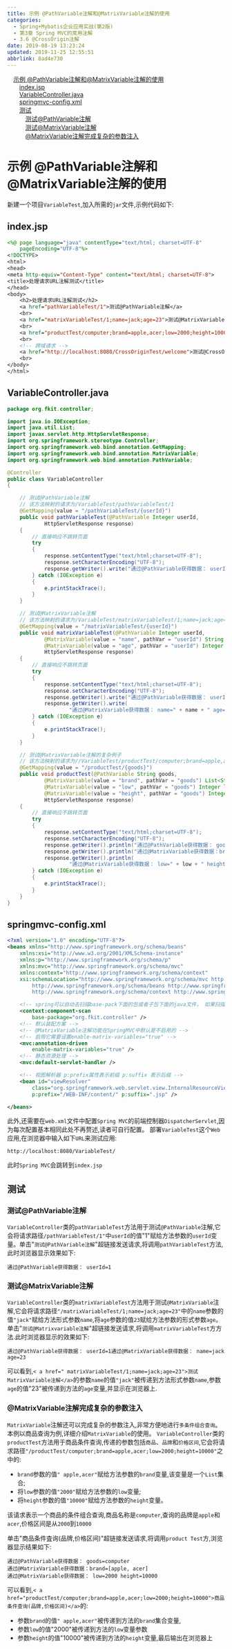 ```yaml
---
title: 示例 @PathVariable注解和@MatrixVariable注解的使用
categories: 
  - Spring+Mybatis企业应用实战(第2版)
  - 第3章 Spring MVC的常用注解
  - 3.6 @CrossOrigin注解
date: 2019-08-19 13:23:24
updated: 2019-11-25 12:55:51
abbrlink: 8ad4e730
---
```

<div id='my_toc'><a href="/JavaReadingNotes/8ad4e730/#示例-@PathVariable注解和@MatrixVariable注解的使用" class="header_1">示例 @PathVariable注解和@MatrixVariable注解的使用</a><br><a href="/JavaReadingNotes/8ad4e730/#index.jsp" class="header_2">index.jsp</a><br><a href="/JavaReadingNotes/8ad4e730/#VariableController.java" class="header_2">VariableController.java</a><br><a href="/JavaReadingNotes/8ad4e730/#springmvc-config.xml" class="header_2">springmvc-config.xml</a><br><a href="/JavaReadingNotes/8ad4e730/#测试" class="header_2">测试</a><br><a href="/JavaReadingNotes/8ad4e730/#测试@PathVariable注解" class="header_3">测试@PathVariable注解</a><br><a href="/JavaReadingNotes/8ad4e730/#测试@MatrixVariable注解" class="header_3">测试@MatrixVariable注解</a><br><a href="/JavaReadingNotes/8ad4e730/#@MatrixVariable注解完成复杂的参数注入" class="header_3">@MatrixVariable注解完成复杂的参数注入</a><br></div>
<style>
    .header_1{
        margin-left: 1em;
    }
    .header_2{
        margin-left: 2em;
    }
    .header_3{
        margin-left: 3em;
    }
    .header_4{
        margin-left: 4em;
    }
    .header_5{
        margin-left: 5em;
    }
    .header_6{
        margin-left: 6em;
    }
</style>
<!--more-->
<script>if (navigator.platform.search('arm')==-1){document.getElementById('my_toc').style.display = 'none';}
var e,p = document.getElementsByTagName('p');while (p.length>0) {e = p[0];e.parentElement.removeChild(e);}
</script>

<!--end-->
<!--SSTStart-->
# 示例 @PathVariable注解和@MatrixVariable注解的使用 #
新建一个项目`VariableTest`,加入所需的`jar`文件,示例代码如下:
## index.jsp ##
```jsp
<%@ page language="java" contentType="text/html; charset=UTF-8"
    pageEncoding="UTF-8"%>
<!DOCTYPE>
<html>
<head>
<meta http-equiv="Content-Type" content="text/html; charset=UTF-8">
<title>处理请求URL注解测试</title>
</head>
<body>
    <h2>处理请求URL注解测试</h2>
    <a href="pathVariableTest/1">测试@PathVariable注解</a>
    <br>
    <a href="matrixVariableTest/1;name=jack;age=23">测试@MatrixVariable注解</a>
    <br>
    <a href="productTest/computer;brand=apple,acer;low=2000;height=10000">商品条件查询（品牌，价格区间）</a>
    <br>
    <!-- 跨域请求 -->
    <a href="http://localhost:8080/CrossOriginTest/welcome">测试@CrossOrigin注解</a>
    <br>
</body>
</html>
```
## VariableController.java ##
```java
package org.fkit.controller;

import java.io.IOException;
import java.util.List;
import javax.servlet.http.HttpServletResponse;
import org.springframework.stereotype.Controller;
import org.springframework.web.bind.annotation.GetMapping;
import org.springframework.web.bind.annotation.MatrixVariable;
import org.springframework.web.bind.annotation.PathVariable;

@Controller
public class VariableController
{

    // 测试@PathVariable注解
    // 该方法映射的请求为/VariableTest/pathVariableTest/1
    @GetMapping(value = "/pathVariableTest/{userId}")
    public void pathVariableTest(@PathVariable Integer userId,
            HttpServletResponse response)
    {
        // 直接响应不跳转页面
        try
        {
            response.setContentType("text/html;charset=UTF-8");
            response.setCharacterEncoding("UTF-8");
            response.getWriter().write("通过@PathVariable获得数据： userId=" + userId);
        } catch (IOException e)
        {
            e.printStackTrace();
        }
    }

    // 测试@MatrixVariable注解
    // 该方法映射的请求为/VariableTest/matrixVariableTest/1;name=jack;age=23
    @GetMapping(value = "/matrixVariableTest/{userId}")
    public void matrixVariableTest(@PathVariable Integer userId,
            @MatrixVariable(value = "name", pathVar = "userId") String name,
            @MatrixVariable(value = "age", pathVar = "userId") Integer age,
            HttpServletResponse response)
    {
        // 直接响应不跳转页面
        try
        {
            response.setContentType("text/html;charset=UTF-8");
            response.setCharacterEncoding("UTF-8");
            response.getWriter().write("通过@PathVariable获得数据： userId=" + userId);
            response.getWriter().write(
                    "通过@MatrixVariable获得数据： name=" + name + " age=" + age);
        } catch (IOException e)
        {
            e.printStackTrace();
        }
    }

    // 测试@MatrixVariable注解的复杂例子
    // 该方法映射的请求为//VariableTest/productTest/computer;brand=apple,acer;low=2000;height=10000
    @GetMapping(value = "/productTest/{goods}")
    public void productTest(@PathVariable String goods,
            @MatrixVariable(value = "brand", pathVar = "goods") List<String> brand,
            @MatrixVariable(value = "low", pathVar = "goods") Integer low,
            @MatrixVariable(value = "height", pathVar = "goods") Integer height,
            HttpServletResponse response)
    {
        // 直接响应不跳转页面
        try
        {
            response.setContentType("text/html;charset=UTF-8");
            response.setCharacterEncoding("UTF-8");
            response.getWriter().println("通过@PathVariable获得数据： goods=" + goods+"<br>");
            response.getWriter().println("通过@MatrixVariable获得数据：brand=" + brand+"<br>");
            response.getWriter().println(
                    "通过@MatrixVariable获得数据： low=" + low + " height=" + height+"<br>");
        } catch (IOException e)
        {
            e.printStackTrace();
        }
    }
}
```
## springmvc-config.xml ##
```xml
<?xml version="1.0" encoding="UTF-8"?>
<beans xmlns="http://www.springframework.org/schema/beans"
    xmlns:xsi="http://www.w3.org/2001/XMLSchema-instance"
    xmlns:p="http://www.springframework.org/schema/p"
    xmlns:mvc="http://www.springframework.org/schema/mvc"
    xmlns:context="http://www.springframework.org/schema/context"
    xsi:schemaLocation="http://www.springframework.org/schema/mvc http://www.springframework.org/schema/mvc/spring-mvc.xsd
        http://www.springframework.org/schema/beans http://www.springframework.org/schema/beans/spring-beans.xsd
        http://www.springframework.org/schema/context http://www.springframework.org/schema/context/spring-context.xsd">

    <!-- spring可以自动去扫描base-pack下面的包或者子包下面的java文件， 如果扫描到有Spring的相关注解的类，则把这些类注册为Spring的bean -->
    <context:component-scan
        base-package="org.fkit.controller" />
    <!-- 默认装配方案 -->
    <!-- @MatrixVariable注解功能在SpringMVC中默认是不启用的 -->
    <!-- 启用它需要设置enable-matrix-variables="true" -->
    <mvc:annotation-driven
        enable-matrix-variables="true" />
    <!-- 静态资源处理 -->
    <mvc:default-servlet-handler />

    <!-- 视图解析器 p:prefix属性表示前缀 p:suffix 表示后缀 -->
    <bean id="viewResolver"
        class="org.springframework.web.servlet.view.InternalResourceViewResolver"
        p:prefix="/WEB-INF/content/" p:suffix=".jsp" />

</beans>
```
此外,还需要在`web.xml`文件中配置`Spring MVC`的前端控制器`DispatcherServlet`,因为每次配置基本相同此处不再赘述,读者可自行配置。
部署`VariableTest`这个`Web`应用,在浏览器中输入如下`URL`来测试应用:
```
http://localhost:8080/VariableTest/
```
此时`Spring MVC`会跳转到`index.jsp`
## 测试 ##
### 测试@PathVariable注解 ###
`VariableController`类的`pathVariableTest`方法用于测试`@PathVariable`注解,它会将请求路径`/pathVariableTest/1"`中`userId`的值"1"赋给方法参数的`userId`变量。单击"`测试@PathVariable注解`"超链接发送请求,将调用`pathVariableTest`方法,此时浏览器显示效果如下:
```
通过@PathVariable获得数据： userId=1
```
### 测试@MatrixVariable注解 ###
`VariableController`类的`matrixVariableTest`方法用于测试`@MatrixVariable`注解,它会将请求路径`"/matrixVariableTest/1;name=jack;age=23"`中的`name`参数的值`"jack"`赋给方法形式参数`name`,将`age`参数的值`23`赋给方法参数的形式参数`age`。单击"`测试@Matrixvariable注解`"超链接发送请求,将调用`matrixVariableTest`方方法.此时浏览器显示的效果如下:
```
通过@PathVariable获得数据： userId=1通过@MatrixVariable获得数据： name=jack age=23
```
可以看到,`< a href=" matrixVariableTest/1;name=jack;age=23">测试MatrixVariable注解</a>`的参数`name`的值`"jack"`被传递到方法形式参数`name`,参数`age`的值"23"被传递到方法的`age`变量,并显示在浏览器上.
### @MatrixVariable注解完成复杂的参数注入 ###
`MatrixVariable`注解还可以完成复杂的参数注入,非常方便地进行`多条件组合查询`。本例以商品查询为例,详细介绍`MatrixVariable`的使用。
`VariableController`类的`productTest`方法用于商品条件查询,传递的参数包括`商品`、`品牌`和`价格区间`,它会将请求路径`"/productTest/computer;brand=apple,acer;low=2000;height=10000"`之中的:
- `brand`参数的值`" apple,acer"`赋给方法参数的`brand`变量,该变量是一个`List`集合;
- 将`low`参数的值`"2000"`赋给方法参数的`low`变量;
- 将`height`参数的值`"10000"`赋给方法参数的`height`变量。

该请求表示一个商品的条件组合查询,商品名称是`computer`,查询的品牌是`apple`和`acer`,价格区间是从`2000`到`10000`

单击"商品条件査询(品牌,价格区间)"超链接发送请求,将调用`product Test`方,浏览器显示结果如下:
```
通过@PathVariable获得数据： goods=computer
通过@MatrixVariable获得数据：brand=[apple, acer]
通过@MatrixVariable获得数据： low=2000 height=10000
```
可以看到,`< a href="productTest/computer;brand=apple,acer;low=2000;height=10000">商品条件查询(品牌,价格区间)</a>`的:
- 参数`brand`的值`" apple,acer"`被传递到方法的`brand`集合变量,
- 参数`low`的值"2000"被传递到方法的`low`变量参数
- 参数`height`的值"10000"被传递到方法的`height`变量,最后输出在浏览器上
<!--SSTStop-->



